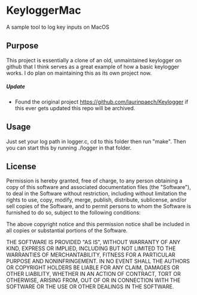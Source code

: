 # KeyloggerMac
A sample tool to log key inputs on MacOS

## Purpose
This project is essentially a clone of an old, unmaintained keylogger on github that I think serves as a great example of how a basic keylogger works. I do plan on maintaining this as its own project now.

##### Update
- Found the original project https://github.com/laurinpaech/Keylogger if this ever gets updated this repo will be archived.

## Usage
Just set your log path in logger.c, cd to this folder then run "make". Then you can start this by running ./logger in that folder.

## License
Permission is hereby granted, free of charge, to any person obtaining a copy of this software and associated documentation files (the "Software"), to deal in the Software without restriction, including without limitation the rights to use, copy, modify, merge, publish, distribute, sublicense, and/or sell copies of the Software, and to permit persons to whom the Software is furnished to do so, subject to the following conditions:

The above copyright notice and this permission notice shall be included in all copies or substantial portions of the Software.

THE SOFTWARE IS PROVIDED "AS IS", WITHOUT WARRANTY OF ANY KIND, EXPRESS OR IMPLIED, INCLUDING BUT NOT LIMITED TO THE WARRANTIES OF MERCHANTABILITY, FITNESS FOR A PARTICULAR PURPOSE AND NONINFRINGEMENT. IN NO EVENT SHALL THE AUTHORS OR COPYRIGHT HOLDERS BE LIABLE FOR ANY CLAIM, DAMAGES OR OTHER LIABILITY, WHETHER IN AN ACTION OF CONTRACT, TORT OR OTHERWISE, ARISING FROM, OUT OF OR IN CONNECTION WITH THE SOFTWARE OR THE USE OR OTHER DEALINGS IN THE SOFTWARE.

